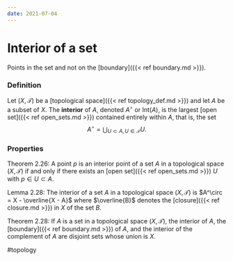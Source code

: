 ```yaml
---
date: 2021-07-04
---
```

# Interior of a set
Points in the set and not on the [boundary]({{< ref boundary.md >}}).

### Definition
Let $(X, \mathcal{T})$ be a [topological space]({{< ref topology_def.md >}}) and let $A$ be a subset of $X$. The **interior** of $A$, denoted $A^\circ$ or Int$(A)$, is the largest [open set]({{< ref open_sets.md >}}) contained entirely within $A$, that is, the set $$A^\circ = \bigcup_{U \subset A, \, U \in \mathcal{T}} U.$$

### Properties
Theorem 2.26: A point $p$ is an interior point of a set $A$ in a topological space $(X, \mathcal{T})$ if and only if there exists an [open set]({{< ref open_sets.md >}}) $U$ with $p \in U \subset A$.

Lemma 2.28: The interior of a set $A$ in a topological space $(X, \mathcal{T})$ is $A^\circ = X - \overline{X - A}$ where $\overline{B}$ denotes the [closure]({{< ref closure.md >}}) in $X$ of the set $B$.

Theorem 2.28: If $A$ is a set in a topological space $(X, \mathcal{T})$, the interior of $A$, the [boundary]({{< ref boundary.md >}}) of $A$, and the interior of the complement of $A$ are disjoint sets whose union is $X$. 

#topology